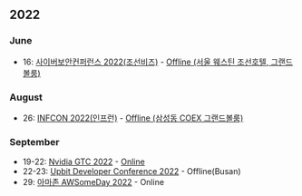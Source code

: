 ## 2022

### June

* 16: [사이버보안컨퍼런스 2022(조선비즈)](https://e.chosunbiz.com/tc-events/2022-%EC%82%AC%EC%9D%B4%EB%B2%84%EB%B3%B4%EC%95%88%EC%BD%98%ED%8D%BC%EB%9F%B0%EC%8A%A4/) - [Offline (서울 웨스틴 조선호텔, 그랜드볼룸)](https://drive.google.com/drive/folders/1d07jU5K1gHU4eH9aEHFnB-ud-5rTqBY9?usp=sharing)

### August

* 26: [INFCON 2022(인프런)](https://infcon.day/) - [Offline (삼성동 COEX 그랜드볼룸)](https://www.inflearn.com/course/infcon2022)

### September

* 19-22: [Nvidia GTC 2022](https://www.nvidia.com/ko-kr/gtc/) - [Online](https://register.nvidia.com/flow/nvidia/gtcfall2022/attendeeportal/page/sessioncatalog?tab.catalogallsessionstab=16566177511100015Kus)
* 22-23: [Upbit Developer Conference 2022](https://udc.upbit.com/) - Offline(Busan)
* 29: [아마존 AWSomeDay 2022](https://aws.amazon.com/ko/events/awsome-day/awsome-day-online/) - Online
